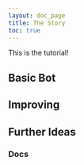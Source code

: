 ```yaml
---
layout: doc_page
title: The Story
toc: true
---
```


This is the tutorial!

## Basic Bot

## Improving

## Further Ideas

### Docs
